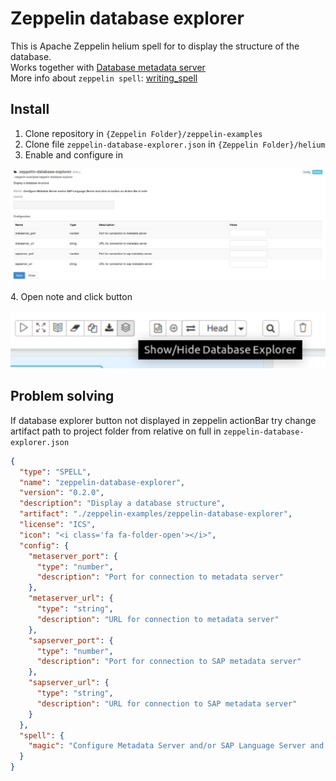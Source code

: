 # Zeppelin database explorer
This is Apache Zeppelin helium spell for to display the structure of the database.  
Works together with [Database metadata server](https://github.com/Savalek/Metadata-server)   
More info about `zeppelin spell`:  [writing_spell](https://zeppelin.apache.org/docs/0.8.0/development/helium/writing_spell.html)

## Install
1. Clone repository in `{Zeppelin Folder}/zeppelin-examples`  
2. Clone file `zeppelin-database-explorer.json` in `{Zeppelin Folder}/helium`
3. Enable and configure in  
<p align="center">
  <img src="https://github.com/Savalek/zeppelin-database-explorer/blob/master/img/spell_settings.png">
</p>
4. Open note and click button
<p align="center">
  <img src="https://github.com/Savalek/zeppelin-database-explorer/blob/master/img/dbEx_button.png">
</p>

## Problem solving
If database explorer button not displayed in zeppelin actionBar try change artifact path to project folder from relative on full in `zeppelin-database-explorer.json`
```json
{
  "type": "SPELL",
  "name": "zeppelin-database-explorer",
  "version": "0.2.0",
  "description": "Display a database structure",
  "artifact": "./zeppelin-examples/zeppelin-database-explorer",
  "license": "ICS",
  "icon": "<i class='fa fa-folder-open'></i>",
  "config": {
    "metaserver_port": {
      "type": "number",
      "description": "Port for connection to metadata server"
    },
    "metaserver_url": {
      "type": "string",
      "description": "URL for connection to metadata server"
    },
    "sapserver_port": {
      "type": "number",
      "description": "Port for connection to SAP metadata server"
    },
    "sapserver_url": {
      "type": "string",
      "description": "URL for connection to SAP metadata server"
    }
  },
  "spell": {
    "magic": "Configure Metadata Server and/or SAP Language Server and click on button on Action Bar in note"
  }
}
```
